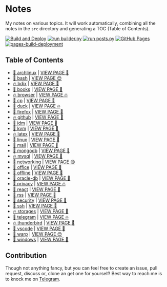 # Notes

My notes on various topics. It will work automatically, combining all the notes in the `src` directory and generating a TOC (Table of Contents).

[![Build and Deploy](https://github.com/SharafatKarim/notes/actions/workflows/action.yml/badge.svg)](https://github.com/SharafatKarim/notes/actions/workflows/action.yml)
[![run builder.py](https://github.com/SharafatKarim/notes/actions/workflows/action.yml/badge.svg)](https://github.com/SharafatKarim/notes/actions/workflows/action.yml)
[![run posts.py](https://github.com/SharafatKarim/notes/actions/workflows/posts.yml/badge.svg)](https://github.com/SharafatKarim/notes/actions/workflows/posts.yml)
[![GitHub Pages](https://github.com/SharafatKarim/notes/actions/workflows/gh-pages.yml/badge.svg)](https://github.com/SharafatKarim/notes/actions/workflows/gh-pages.yml)
[![pages-build-deployment](https://github.com/SharafatKarim/notes/actions/workflows/pages/pages-build-deployment/badge.svg)](https://github.com/SharafatKarim/notes/actions/workflows/pages/pages-build-deployment)


## Table of Contents

- [🎸 archlinux](src/archlinux.md) | <a href='https://sharafat.is-a.dev/notes/archlinux' target='_blank'>VIEW PAGE 🤖</a>
- [🎉 bash](src/bash.md) | <a href='https://sharafat.is-a.dev/notes/bash' target='_blank'>VIEW PAGE 😊</a>
- [🔥 bdix](src/bdix.md) | <a href='https://sharafat.is-a.dev/notes/bdix' target='_blank'>VIEW PAGE 🍕</a>
- [🎉 books](src/books.md) | <a href='https://sharafat.is-a.dev/notes/books' target='_blank'>VIEW PAGE 🍕</a>
- [🔥 browser](src/browser.md) | <a href='https://sharafat.is-a.dev/notes/browser' target='_blank'>VIEW PAGE 🔥</a>
- [🎸 cp](src/cp.md) | <a href='https://sharafat.is-a.dev/notes/cp' target='_blank'>VIEW PAGE 🍕</a>
- [🌈 duck](src/duck.md) | <a href='https://sharafat.is-a.dev/notes/duck' target='_blank'>VIEW PAGE 🔥</a>
- [🌟 firefox](src/firefox.md) | <a href='https://sharafat.is-a.dev/notes/firefox' target='_blank'>VIEW PAGE 👾</a>
- [🔥 github](src/github.md) | <a href='https://sharafat.is-a.dev/notes/github' target='_blank'>VIEW PAGE 🚀</a>
- [🎉 idm](src/idm.md) | <a href='https://sharafat.is-a.dev/notes/idm' target='_blank'>VIEW PAGE 🚀</a>
- [🎸 kvm](src/kvm.md) | <a href='https://sharafat.is-a.dev/notes/kvm' target='_blank'>VIEW PAGE 🌈</a>
- [🔥 latex](src/latex.md) | <a href='https://sharafat.is-a.dev/notes/latex' target='_blank'>VIEW PAGE 🍕</a>
- [🚀 linux](src/linux.md) | <a href='https://sharafat.is-a.dev/notes/linux' target='_blank'>VIEW PAGE 🌟</a>
- [🍕 mail](src/mail.md) | <a href='https://sharafat.is-a.dev/notes/mail' target='_blank'>VIEW PAGE 👾</a>
- [🎸 mongodb](src/mongodb.md) | <a href='https://sharafat.is-a.dev/notes/mongodb' target='_blank'>VIEW PAGE 🤖</a>
- [🔥 mysql](src/mysql.md) | <a href='https://sharafat.is-a.dev/notes/mysql' target='_blank'>VIEW PAGE 🌟</a>
- [👾 networking](src/networking.md) | <a href='https://sharafat.is-a.dev/notes/networking' target='_blank'>VIEW PAGE 😊</a>
- [🚀 office](src/office.md) | <a href='https://sharafat.is-a.dev/notes/office' target='_blank'>VIEW PAGE 👾</a>
- [🎸 offline](src/offline.md) | <a href='https://sharafat.is-a.dev/notes/offline' target='_blank'>VIEW PAGE 🎉</a>
- [🎸 oracle-db](src/oracle-db.md) | <a href='https://sharafat.is-a.dev/notes/oracle-db' target='_blank'>VIEW PAGE 🌈</a>
- [🎸 privacy](src/privacy.md) | <a href='https://sharafat.is-a.dev/notes/privacy' target='_blank'>VIEW PAGE 🔥</a>
- [🍕 react](src/react.md) | <a href='https://sharafat.is-a.dev/notes/react' target='_blank'>VIEW PAGE 🎸</a>
- [🌟 rss](src/rss.md) | <a href='https://sharafat.is-a.dev/notes/rss' target='_blank'>VIEW PAGE 🍕</a>
- [🌈 security](src/security.md) | <a href='https://sharafat.is-a.dev/notes/security' target='_blank'>VIEW PAGE 🚀</a>
- [🎉 ssh](src/ssh.md) | <a href='https://sharafat.is-a.dev/notes/ssh' target='_blank'>VIEW PAGE 🌟</a>
- [🔥 storages](src/storages.md) | <a href='https://sharafat.is-a.dev/notes/storages' target='_blank'>VIEW PAGE 🎉</a>
- [🌟 telegram](src/telegram.md) | <a href='https://sharafat.is-a.dev/notes/telegram' target='_blank'>VIEW PAGE 🔥</a>
- [🔥 thunderbird](src/thunderbird.md) | <a href='https://sharafat.is-a.dev/notes/thunderbird' target='_blank'>VIEW PAGE 🌈</a>
- [🌈 vscode](src/vscode.md) | <a href='https://sharafat.is-a.dev/notes/vscode' target='_blank'>VIEW PAGE 🎉</a>
- [🎉 warp](src/warp.md) | <a href='https://sharafat.is-a.dev/notes/warp' target='_blank'>VIEW PAGE 😊</a>
- [🍕 windows](src/windows.md) | <a href='https://sharafat.is-a.dev/notes/windows' target='_blank'>VIEW PAGE 🎸</a>

## Contribution

Though not anything fancy, but you can feel free to create an issue, pull request, discuss or, clone an get one for yourself!
Best way to reach me is to knock me on [Telegram](https://t.me/SharafatKarim).

